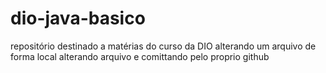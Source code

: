 # dio-java-basico
repositório destinado a matérias do curso da DIO
alterando um arquivo de forma local 
alterando arquivo e comittando pelo proprio github
